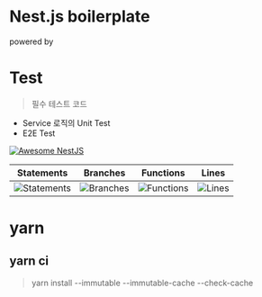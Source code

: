 # Nest.js boilerplate

powered by

# Test 
> 필수 테스트 코드
-  Service 로직의 Unit Test
-  E2E Test

[![Awesome NestJS](https://img.shields.io/badge/Awesome-NestJS-blue.svg?longCache=true&style=flat-square)](https://github.com/juliandavidmr/awesome-nestjs)

 | Statements | Branches | Functions | Lines |
| -----------|----------|-----------|-------|
| ![Statements](https://img.shields.io/badge/Coverage-95.83%25-brightgreen.svg "Make me better!") | ![Branches](https://img.shields.io/badge/Coverage-95%25-brightgreen.svg "Make me better!") | ![Functions](https://img.shields.io/badge/Coverage-80%25-yellow.svg "Make me better!") | ![Lines](https://img.shields.io/badge/Coverage-100%25-brightgreen.svg "Make me better!") |

# yarn

## yarn ci
> yarn install --immutable --immutable-cache --check-cache
